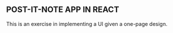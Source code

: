 ## POST-IT-NOTE APP IN REACT
  This is an exercise in implementing a UI given a one-page design.
  

 
